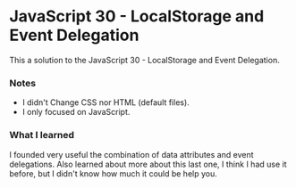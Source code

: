 # JavaScript 30 - LocalStorage and Event Delegation

This a solution to the JavaScript 30 - LocalStorage and Event Delegation.


### Notes

- I didn't Change CSS nor HTML (default files).
- I only focused on JavaScript.

### What I learned

I founded very useful the combination of data attributes and event delegations. Also learned about more about this last one, I think I had use it before, but I didn't know how much it could be help you.